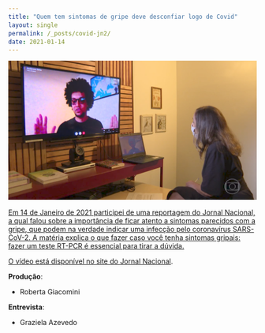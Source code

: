 ```yaml
---
title: "Quem tem sintomas de gripe deve desconfiar logo de Covid"
layout: single
permalink: /_posts/covid-jn2/
date: 2021-01-14
---
```


<a href="https://andersonbrito.github.io/_posts/covid-jn2/"><img src="/assets/images/cover-jn2.png" width="700">

Em 14 de Janeiro de 2021 participei de uma reportagem do Jornal Nacional, a qual falou sobre a importância de ficar atento a sintomas parecidos com a gripe, que podem na verdade indicar uma infecção pelo coronavírus SARS-CoV-2. A matéria explica o que fazer caso você tenha sintomas gripais: fazer um teste RT-PCR é essencial para tirar a dúvida.

O vídeo está disponível no site do [Jornal Nacional](https://g1.globo.com/jornal-nacional/noticia/2021/01/14/quem-tem-sintomas-de-gripe-deve-desconfiar-logo-de-covid.ghtml).

**Produção**:
- Roberta Giacomini

**Entrevista**:
- Graziela Azevedo
